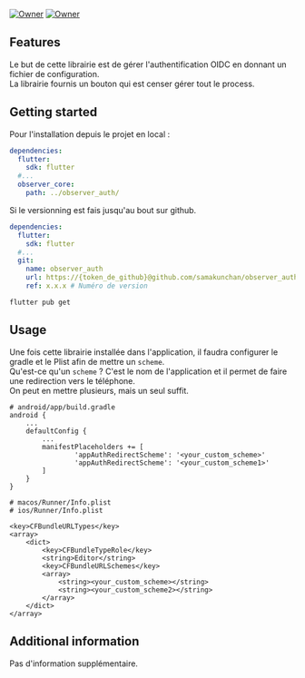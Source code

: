 [![Owner](https://img.shields.io/badge/Owner-Samakunchan%20Technology-blue)](https://samakunchan-technology.com/)
[![Owner](https://img.shields.io/badge/OBSERVER--AUTH-v0.4.0-orange)](https://samakunchan-technology.com/)

## Features

Le but de cette librairie est de gérer l'authentification OIDC en donnant un fichier de configuration. <br>
La librairie fournis un bouton qui est censer gérer tout le process.

## Getting started

Pour l'installation depuis le projet en local :
```yaml
dependencies:
  flutter:
    sdk: flutter
  #...  
  observer_core:
    path: ../observer_auth/
```

Si le versionning est fais jusqu'au bout sur github.
```yaml
dependencies:
  flutter:
    sdk: flutter
  #...  
  git:
    name: observer_auth
    url: https://{token_de_github}@github.com/samakunchan/observer_auth.git
    ref: x.x.x # Numéro de version
```

```shell
flutter pub get
```

## Usage

Une fois cette librairie installée dans l'application, il faudra configurer le gradle et le Plist afin de mettre un `scheme`.<br>
Qu'est-ce qu'un `scheme` ? C'est le nom de l'application et il permet de faire une redirection vers le téléphone.<br>
On peut en mettre plusieurs, mais un seul suffit.
```
# android/app/build.gradle
android {
    ...
    defaultConfig {
        ...
        manifestPlaceholders += [
                'appAuthRedirectScheme': '<your_custom_scheme>'
                'appAuthRedirectScheme': '<your_custom_scheme1>'
        ]
    }
}
```

```
# macos/Runner/Info.plist
# ios/Runner/Info.plist

<key>CFBundleURLTypes</key>
<array>
    <dict>
        <key>CFBundleTypeRole</key>
        <string>Editor</string>
        <key>CFBundleURLSchemes</key>
        <array>
            <string><your_custom_scheme></string>
            <string><your_custom_scheme2></string>
        </array>
    </dict>
</array>
```

## Additional information

Pas d'information supplémentaire.
